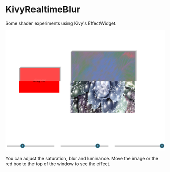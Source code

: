 # KivyRealtimeBlur
Some shader experiments using Kivy's EffectWidget.

![](blur.png)

You can adjust the saturation, blur and luminance. Move the image or the red box to the top of the window to see the effect.